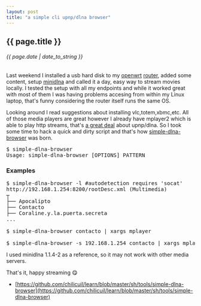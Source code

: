 ```yaml
---
layout: post
title: "a simple cli upnp/dlna browser"
---
```


## {{ page.title }}

###### {{ page.date | date_to_string }}

Last weekend I installed a usb hard disk to my [openwrt](https://openwrt.org/) [router](http://javier.io/blog/en/2014/06/10/installing-openwrt-as-wireless-repeater.html), added some content, setup [minidlna](https://wiki.openwrt.org/doc/uci/minidlna) and called it a day, easy way to stream movies locally. I tested the setup with all my endpoints and while it worked great with most of them I was having problems accesing from within my Linux laptop, that's funny considering the router itself runs the same OS.

Looking around I read suggestions about installing vlc,totem,xbmc,etc. All of those media players are great however I already have mplayer2 which is able to play http streams, that's [a great deal](https://gxben.wordpress.com/2008/08/24/why-do-i-hate-dlna-protocol-so-much/) about upnp/dlna. So I took some time to hack a quick and dirty script and that's how [simple-dlna-browser](https://github.com/chilicuil/learn/blob/master/sh/tools/simple-dlna-browser) was born.

<pre class="sh_sh">
$ simple-dlna-browser
Usage: simple-dlna-browser [OPTIONS] PATTERN
</pre>

### Examples

<pre class="sh_sh">
$ simple-dlna-browser -l #autodetection requires 'socat'
http://192.168.1.254:8200/rootDesc.xml (Multimedia)
┬
├── Apocalipto
├── Contacto
├── Coraline.y.la.puerta.secreta
...

$ simple-dlna-browser contacto | xargs mplayer

$ simple-dlna-browser -s 192.168.1.254 contacto | xargs mplayer
</pre>

I used minidlna 1.1.4-2 as a reference, so it may not work with other media servers.

That's it, happy streaming &#128523;

- [https://github.com/chilicuil/learn/blob/master/sh/tools/simple-dlna-browser](https://github.com/chilicuil/learn/blob/master/sh/tools/simple-dlna-browser)
